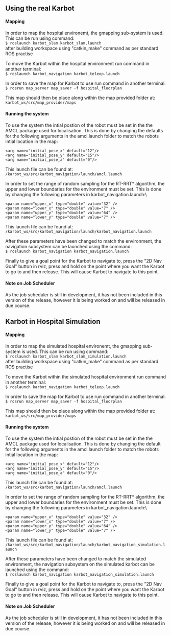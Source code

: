 
## Using the real Karbot 

#### Mapping
In order to map the hospital environemt, the gmapping sub-system is used. This can be run using command:\
`$ roslaunch karbot_slam karbot_slam.launch`\
after building workspace using "catkin_make" command as per standard ROS practise

To move the Karbot within the hospital environment run command in another terminal:\
`$ roslaunch karbot_navigation karbot_teleop.launch`

In order to save the map for Karbot to use run command in another terminal:\
`$ rosrun map_server map_saver -f hospital_floorplan`

This map should then be place along within the map provided folder at:\
`karbot_ws/src/map_provider/maps`

#### Running the system
To use the system the intial postion of the robot must be set in the the AMCL package used for localisation. This is done by changing the defaults for the following arguments in the amcl.launch folder to match the robots intial location in the map:

  `<arg name="initial_pose_x" default="12"/>`\
  `<arg name="initial_pose_y" default="15"/>`\
  `<arg name="initial_pose_a" default="0"/>`
  
This launch file can be found at:\
`/karbot_ws/src/karbot_navigation/launch/amcl.launch`

In order to set the range of random sampling for the RT-RRT* algorithm, the upper and lower boundaries for the environment must be set. This is done by changing the following parameters in karbot_navigation.launch:\

   `<param name="upper_x" type="double" value="32" />`\
   `<param name="lower_x" type="double" value="7" />`\
   `<param name="upper_y" type="double" value="64" />`\
   `<param name="lower_y" type="double" value="7" />`
   
This launch file can be found at:\
`/karbot_ws/src/karbot_navigation/launch/karbot_navigation.launch`

After these parameters have been changed to match the environment, the navigation subsystem can be launched using the command:\
`$ roslaunch karbot_navigation karbot_navigation.launch`

Finally to give a goal point for the Karbot to navigate to, press the "2D Nav Goal" button in rviz, press and hold on the point where you want the Karbot to go to and then release. This will cause Karbot to navigate to this point.

#### Note on Job Scheduler
As the job scheduler is still in development, it has not been included in this version of the release, however it is being worked on and will be released in due course.

## Karbot in Hospital Simulation
#### Mapping
In order to map the simulated hospital environemt, the gmapping sub-system is used. This can be run using command:\
`$ roslaunch karbot_slam karbot_slam_simulation.launch`\
after building workspace using "catkin_make" command as per standard ROS practise

To move the Karbot within the simulated hospital environment run command in another terminal:\
`$ roslaunch karbot_navigation karbot_teleop.launch`

In order to save the map for Karbot to use run command in another terminal:\
`$ rosrun map_server map_saver -f hospital_floorplan`

This map should then be place along within the map provided folder at:\
`karbot_ws/src/map_provider/maps`

#### Running the system
To use the system the intial postion of the robot must be set in the the AMCL package used for localisation. This is done by changing the default for the following arguments in the amcl.launch folder to match the robots intial location in the map:

  `<arg name="initial_pose_x" default="12"/>`\
  `<arg name="initial_pose_y" default="15"/>`\
  `<arg name="initial_pose_a" default="0"/>`
  
This launch file can be found at:\
`/karbot_ws/src/karbot_navigation/launch/amcl.launch`

In order to set the range of random sampling for the RT-RRT* algorithm, the upper and lower boundaries for the environment must be set. This is done by changing the following parameters in karbot_navigation.launch:\

   `<param name="upper_x" type="double" value="32" />`\
   `<param name="lower_x" type="double" value="7" />`\
   `<param name="upper_y" type="double" value="64" />`\
   `<param name="lower_y" type="double" value="7" />`
   
This launch file can be found at:\
`/karbot_ws/src/karbot_navigation/launch/karbot_navigation_simulation.launch`

After these parameters have been changed to match the simulated environment, the navigation subsystem on the simulated karbot can be launched using the command:\
`$ roslaunch karbot_navigation karbot_navigation_simulation.launch`

Finally to give a goal point for the Karbot to navigate to, press the "2D Nav Goal" button in rviz, press and hold on the point where you want the Karbot to go to and then release. This will cause Karbot to navigate to this point.

#### Note on Job Scheduler
As the job scheduler is still in development, it has not been included in this version of the release, however it is being worked on and will be released in due course.
